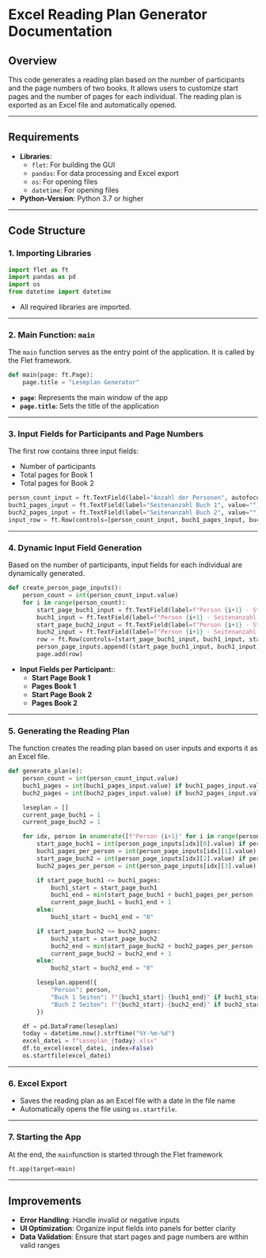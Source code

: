 # Excel Reading Plan Generator Documentation

## Overview  
This code generates a reading plan based on the number of participants and the page numbers of two books. It allows users to customize start pages and the number of pages for each individual. The reading plan is exported as an Excel file and automatically opened.

---

## Requirements  
- **Libraries**:  
  - `flet`: For building the GUI
  - `pandas`: For data processing and Excel export  
  - `os`: For opening files
  - `datetime`: For opening files
- **Python-Version**: Python 3.7 or higher  

---

## Code Structure  

### **1. Importing Libraries**
```python
import flet as ft
import pandas as pd
import os
from datetime import datetime
```
- All required libraries are imported.

---

### **2. Main Function: `main`**  
The `main` function serves as the entry point of the application. It is called by the Flet framework.

```python
def main(page: ft.Page):
    page.title = "Leseplan Generator"
```
- **`page`**: Represents the main window of the app  
- **`page.title`**: Sets the title of the application

---

### **3. Input Fields for Participants and Page Numbers**  
The first row contains three input fields:  
- Number of participants  
- Total pages for Book 1
- Total pages for Book 2

```python
person_count_input = ft.TextField(label="Anzahl der Personen", autofocus=True)
buch1_pages_input = ft.TextField(label="Seitenanzahl Buch 1", value="")
buch2_pages_input = ft.TextField(label="Seitenanzahl Buch 2", value="")
input_row = ft.Row(controls=[person_count_input, buch1_pages_input, buch2_pages_input])
```

---

### **4. Dynamic Input Field Generation**  
Based on the number of participants, input fields for each individual are dynamically generated.

```python
def create_person_page_inputs():
    person_count = int(person_count_input.value)
    for i in range(person_count):
        start_page_buch1_input = ft.TextField(label=f"Person {i+1} - Startseite Buch 1", value="")
        buch1_input = ft.TextField(label=f"Person {i+1} - Seitenanzahl Buch 1", value="5")
        start_page_buch2_input = ft.TextField(label=f"Person {i+1} - Startseite Buch 2", value="")
        buch2_input = ft.TextField(label=f"Person {i+1} - Seitenanzahl Buch 2", value="5")
        row = ft.Row(controls=[start_page_buch1_input, buch1_input, start_page_buch2_input, buch2_input])
        person_page_inputs.append((start_page_buch1_input, buch1_input, start_page_buch2_input, buch2_input))
        page.add(row)
```

- **Input Fields per Participant:**:  
  - **Start Page Book 1**  
  - **Pages Book 1**  
  - **Start Page Book 2**  
  - **Pages Book 2**

---

### **5. Generating the Reading Plan**  
The function creates the reading plan based on user inputs and exports it as an Excel file.

```python
def generate_plan(e):
    person_count = int(person_count_input.value)
    buch1_pages = int(buch1_pages_input.value) if buch1_pages_input.value else 0
    buch2_pages = int(buch2_pages_input.value) if buch2_pages_input.value else 0

    leseplan = []
    current_page_buch1 = 1
    current_page_buch2 = 1

    for idx, person in enumerate([f"Person {i+1}" for i in range(person_count)]):
        start_page_buch1 = int(person_page_inputs[idx][0].value) if person_page_inputs[idx][0].value else current_page_buch1
        buch1_pages_per_person = int(person_page_inputs[idx][1].value)
        start_page_buch2 = int(person_page_inputs[idx][2].value) if person_page_inputs[idx][2].value else current_page_buch2
        buch2_pages_per_person = int(person_page_inputs[idx][3].value)

        if start_page_buch1 <= buch1_pages:
            buch1_start = start_page_buch1
            buch1_end = min(start_page_buch1 + buch1_pages_per_person - 1, buch1_pages)
            current_page_buch1 = buch1_end + 1
        else:
            buch1_start = buch1_end = "0"

        if start_page_buch2 <= buch2_pages:
            buch2_start = start_page_buch2
            buch2_end = min(start_page_buch2 + buch2_pages_per_person - 1, buch2_pages)
            current_page_buch2 = buch2_end + 1
        else:
            buch2_start = buch2_end = "0"

        leseplan.append({
            "Person": person,
            "Buch 1 Seiten": f"{buch1_start}-{buch1_end}" if buch1_start != "0" else "0",
            "Buch 2 Seiten": f"{buch2_start}-{buch2_end}" if buch2_start != "0" else "0"
        })

    df = pd.DataFrame(leseplan)
    today = datetime.now().strftime("%Y-%m-%d")
    excel_datei = f"Leseplan_{today}.xlsx"
    df.to_excel(excel_datei, index=False)
    os.startfile(excel_datei)
```

---

### **6. Excel Export**
- Saves the reading plan as an Excel file with a date in the file name
- Automatically opens the file using `os.startfile`.

---

### **7. Starting the App**  
At the end, the `main`function is started through the Flet framework  

```python
ft.app(target=main)
```

---

## Improvements  
- **Error Handling**: Handle invalid or negative inputs 
- **UI Optimization**: Organize input fields into panels for better clarity 
- **Data Validation**: Ensure that start pages and page numbers are within valid ranges

